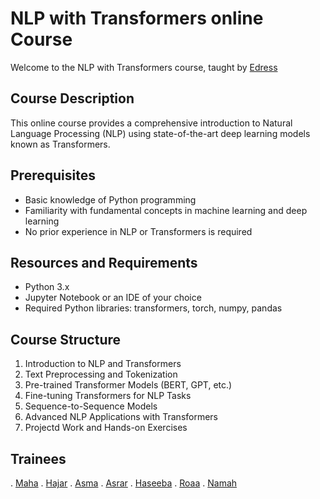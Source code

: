 # NLP with Transformers online Course

Welcome to the NLP with Transformers course,
 taught by [Edress](https://github.com/edrees2022)

## Course Description
This online course provides a comprehensive introduction to Natural Language Processing (NLP) using state-of-the-art deep learning models known as Transformers.
## Prerequisites
- Basic knowledge of Python programming
- Familiarity with fundamental concepts in machine learning and deep learning
- No prior experience in NLP or Transformers is required
## Resources and Requirements
- Python 3.x
- Jupyter Notebook or an IDE of your choice
- Required Python libraries: transformers, torch, numpy, pandas 
## Course Structure
1. Introduction to NLP and Transformers
2. Text Preprocessing and Tokenization
3. Pre-trained Transformer Models (BERT, GPT, etc.)
4. Fine-tuning Transformers for NLP Tasks
5. Sequence-to-Sequence Models
6. Advanced NLP Applications with Transformers
7. Projectd Work and Hands-on Exercises
## Trainees
. [Maha](https://github.com/MahaAlsorimi)
. [Hajar](https://github.com/hajar24-h)
. [Asma](https://github.com/Asmamorad)
. [Asrar](https://github.com/asrar1-qaseem)
. [Haseeba](https://github.com/HaseebaAlhaddi)
. [Roaa](https://github.com/2roei22)
. [Namah](https://github.com/namahal)